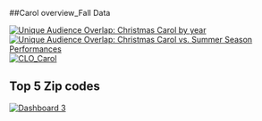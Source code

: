 ##Carol overview_Fall Data

<div class='tableauPlaceholder' id='viz1742954644750' style='position: relative'><noscript><a href='#'><img alt='Unique Audience Overlap: Christmas Carol by year ' src='https:&#47;&#47;public.tableau.com&#47;static&#47;images&#47;CL&#47;CLO_Carol_YearSummershowscomparison0325&#47;UniqueAudienceOverlapChristmasCarolbyyear&#47;1_rss.png' style='border: none' /></a></noscript><object class='tableauViz'  style='display:none;'><param name='host_url' value='https%3A%2F%2Fpublic.tableau.com%2F' /> <param name='embed_code_version' value='3' /> <param name='site_root' value='' /><param name='name' value='CLO_Carol_YearSummershowscomparison0325&#47;UniqueAudienceOverlapChristmasCarolbyyear' /><param name='tabs' value='no' /><param name='toolbar' value='yes' /><param name='static_image' value='https:&#47;&#47;public.tableau.com&#47;static&#47;images&#47;CL&#47;CLO_Carol_YearSummershowscomparison0325&#47;UniqueAudienceOverlapChristmasCarolbyyear&#47;1.png' /> <param name='animate_transition' value='yes' /><param name='display_static_image' value='yes' /><param name='display_spinner' value='yes' /><param name='display_overlay' value='yes' /><param name='display_count' value='yes' /><param name='language' value='en-US' /><param name='filter' value='publish=yes' /><param name='ignore_sticky_session' value='yes' /></object></div>        

<script type='text/javascript'>            
  var divElement = document.getElementById('viz1742954644750');        
  var vizElement = divElement.getElementsByTagName('object')[0];           
  vizElement.style.width='1020px';vizElement.style.height='1427px';          
  var scriptElement = document.createElement('script');                
  scriptElement.src = 'https://public.tableau.com/javascripts/api/viz_v1.js';      
  vizElement.parentNode.insertBefore(scriptElement, vizElement);             
</script>


<div class='tableauPlaceholder' id='viz1742954594632' style='position: relative'><noscript><a href='#'><img alt='Unique Audience Overlap: Christmas Carol vs. Summer Season Performances ' src='https:&#47;&#47;public.tableau.com&#47;static&#47;images&#47;Un&#47;UniqueAudienceOverlapChristmasCarolvs_SummerSeasonPerformances&#47;UniqueAudienceOverlapChristmasCarolvs_SummerSeasonPerformances&#47;1_rss.png' style='border: none' /></a></noscript><object class='tableauViz'  style='display:none;'><param name='host_url' value='https%3A%2F%2Fpublic.tableau.com%2F' /> <param name='embed_code_version' value='3' /> <param name='site_root' value='' /><param name='name' value='UniqueAudienceOverlapChristmasCarolvs_SummerSeasonPerformances&#47;UniqueAudienceOverlapChristmasCarolvs_SummerSeasonPerformances' /><param name='tabs' value='no' /><param name='toolbar' value='yes' /><param name='static_image' value='https:&#47;&#47;public.tableau.com&#47;static&#47;images&#47;Un&#47;UniqueAudienceOverlapChristmasCarolvs_SummerSeasonPerformances&#47;UniqueAudienceOverlapChristmasCarolvs_SummerSeasonPerformances&#47;1.png' /> <param name='animate_transition' value='yes' /><param name='display_static_image' value='yes' /><param name='display_spinner' value='yes' /><param name='display_overlay' value='yes' /><param name='display_count' value='yes' /><param name='language' value='en-US' /><param name='filter' value='publish=yes' /><param name='ignore_sticky_session' value='yes' /></object></div>      

<script type='text/javascript'>                 
  var divElement = document.getElementById('viz1742954594632');          
  var vizElement = divElement.getElementsByTagName('object')[0];            
  vizElement.style.width='1020px';vizElement.style.height='2527px';           
  var scriptElement = document.createElement('script');                 
  scriptElement.src = 'https://public.tableau.com/javascripts/api/viz_v1.js';      
  vizElement.parentNode.insertBefore(scriptElement, vizElement);            
</script>


<div class='tableauPlaceholder' id='viz1738449280287' style='position: relative'><noscript><a href='#'><img alt='CLO_Carol ' src='https:&#47;&#47;public.tableau.com&#47;static&#47;images&#47;CL&#47;CLO_Carol_Falldata_0201&#47;CLO_Carol&#47;1_rss.png' style='border: none' /></a></noscript><object class='tableauViz'  style='display:none;'><param name='host_url' value='https%3A%2F%2Fpublic.tableau.com%2F' /> <param name='embed_code_version' value='3' /> <param name='site_root' value='' /><param name='name' value='CLO_Carol_Falldata_0201&#47;CLO_Carol' /><param name='tabs' value='no' /><param name='toolbar' value='yes' /><param name='static_image' value='https:&#47;&#47;public.tableau.com&#47;static&#47;images&#47;CL&#47;CLO_Carol_Falldata_0201&#47;CLO_Carol&#47;1.png' /> <param name='animate_transition' value='yes' /><param name='display_static_image' value='yes' /><param name='display_spinner' value='yes' /><param name='display_overlay' value='yes' /><param name='display_count' value='yes' /><param name='language' value='en-US' /><param name='filter' value='publish=yes' /></object></div>         
<script type='text/javascript'>               
  var divElement = document.getElementById('viz1738449280287');        
  var vizElement = divElement.getElementsByTagName('object')[0];               
  if ( divElement.offsetWidth > 800 ) { vizElement.style.width='1000px';vizElement.style.height='1627px';} else if ( divElement.offsetWidth > 500 ) { vizElement.style.width='1000px';vizElement.style.height='1627px';} else { vizElement.style.width='100%';vizElement.style.height='1077px';}         
  var scriptElement = document.createElement('script');                
  scriptElement.src = 'https://public.tableau.com/javascripts/api/viz_v1.js';           
  vizElement.parentNode.insertBefore(scriptElement, vizElement);          
</script>


## Top 5 Zip codes
<div class='tableauPlaceholder' id='viz1739727232257' style='position: relative'><noscript><a href='#'><img alt='Dashboard 3 ' src='https:&#47;&#47;public.tableau.com&#47;static&#47;images&#47;CL&#47;CLO_Carol_Map_0216&#47;Dashboard3&#47;1_rss.png' style='border: none' /></a></noscript><object class='tableauViz'  style='display:none;'><param name='host_url' value='https%3A%2F%2Fpublic.tableau.com%2F' /> <param name='embed_code_version' value='3' /> <param name='site_root' value='' /><param name='name' value='CLO_Carol_Map_0216&#47;Dashboard3' /><param name='tabs' value='no' /><param name='toolbar' value='yes' /><param name='static_image' value='https:&#47;&#47;public.tableau.com&#47;static&#47;images&#47;CL&#47;CLO_Carol_Map_0216&#47;Dashboard3&#47;1.png' /> <param name='animate_transition' value='yes' /><param name='display_static_image' value='yes' /><param name='display_spinner' value='yes' /><param name='display_overlay' value='yes' /><param name='display_count' value='yes' /><param name='language' value='en-US' /><param name='filter' value='publish=yes' /></object></div>          

<script type='text/javascript'>           
  var divElement = document.getElementById('viz1739727232257');          
  var vizElement = divElement.getElementsByTagName('object')[0];           
  if ( divElement.offsetWidth > 800 ) { vizElement.style.width='1000px';vizElement.style.height='827px';} else if ( divElement.offsetWidth > 500 ) { vizElement.style.width='1000px';vizElement.style.height='827px';} else { vizElement.style.width='100%';vizElement.style.height='727px';}           
  var scriptElement = document.createElement('script');            
  scriptElement.src = 'https://public.tableau.com/javascripts/api/viz_v1.js';           
  vizElement.parentNode.insertBefore(scriptElement, vizElement);      
</script>
